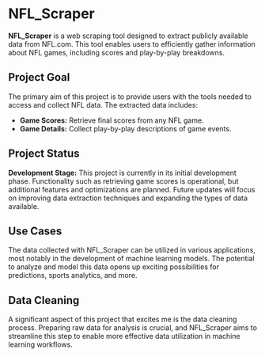 # NFL_Scraper
**NFL_Scraper** is a web scraping tool designed to extract publicly available data from NFL.com. This tool enables users to efficiently gather information about NFL games, including scores and play-by-play breakdowns.

## Project Goal

The primary aim of this project is to provide users with the tools needed to access and collect NFL data. The extracted data includes:

- **Game Scores:** Retrieve final scores from any NFL game.
- **Game Details:** Collect play-by-play descriptions of game events.

## Project Status

**Development Stage:** This project is currently in its initial development phase. Functionality such as retrieving game scores is operational, but additional features and optimizations are planned. Future updates will focus on improving data extraction techniques and expanding the types of data available.

## Use Cases

The data collected with NFL_Scraper can be utilized in various applications, most notably in the development of machine learning models. The potential to analyze and model this data opens up exciting possibilities for predictions, sports analytics, and more.

## Data Cleaning

A significant aspect of this project that excites me is the data cleaning process. Preparing raw data for analysis is crucial, and NFL_Scraper aims to streamline this step to enable more effective data utilization in machine learning workflows.

